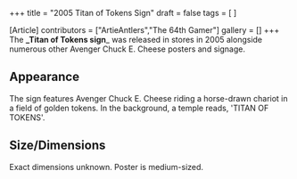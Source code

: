 +++
title = "2005 Titan of Tokens Sign"
draft = false
tags = [ ]

[Article]
contributors = ["ArtieAntlers","The 64th Gamer"]
gallery = []
+++
The **_Titan of Tokens sign**_ was released in stores in 2005 alongside numerous other Avenger Chuck E. Cheese posters and signage.

## Appearance ##

The sign features Avenger Chuck E. Cheese riding a horse-drawn chariot in a field of golden tokens. In the background, a temple reads, 'TITAN OF TOKENS'.

## Size/Dimensions ##
Exact dimensions unknown. Poster is medium-sized.